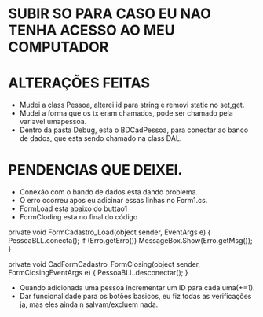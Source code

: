 # SUBIR SO PARA CASO EU NAO TENHA ACESSO AO MEU COMPUTADOR


# ALTERAÇÕES FEITAS
- Mudei a class Pessoa, alterei id para string e removi static no set,get.
- Mudei a forma que os tx eram chamados, pode ser chamado pela variavel umapessoa.
- Dentro da pasta Debug, esta o BDCadPessoa, para conectar ao banco de dados, que esta sendo chamado na class DAL.

# PENDENCIAS QUE DEIXEI.
- Conexão com o bando de dados esta dando problema.
- O erro ocorreu apos eu adicinar essas linhas no Form1.cs.
- FormLoad esta abaixo do buttao1
- FormCloding esta no final do código


private void FormCadastro_Load(object sender, EventArgs e)
{
    PessoaBLL.conecta();
    if (Erro.getErro())
        MessageBox.Show(Erro.getMsg());
}

private void CadFormCadastro_FormClosing(object sender, FormClosingEventArgs e)
 {
     PessoaBLL.desconectar();
 }


- Quando adicionada uma pessoa incrementar um ID para cada uma(+=1).
- Dar funcionalidade para os botões basicos, eu fiz todas as verificações ja, mas eles ainda n salvam/excluem nada.
